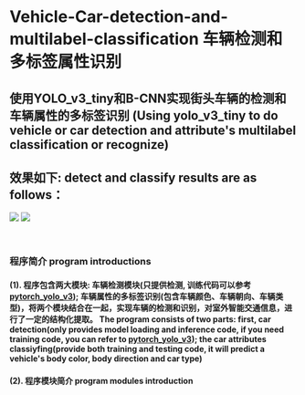 # Vehicle-Car-detection-and-multilabel-classification 车辆检测和多标签属性识别
## 使用YOLO_v3_tiny和B-CNN实现街头车辆的检测和车辆属性的多标签识别 (Using yolo_v3_tiny to do vehicle or car detection and attribute's multilabel classification or recognize)

## 效果如下: detect and classify results are as follows： </br>
![](https://github.com/CaptainEven/Vehicle-Car-detection-and-multilabel-classification/blob/master/test_result/test_5.jpg)
![](https://github.com/CaptainEven/Vehicle-Car-detection-and-multilabel-classification/blob/master/test_result/test_17.jpg)


</br>

### 程序简介 program introductions
#### (1). 程序包含两大模块: 车辆检测模块(只提供检测, 训练代码可以参考[pytorch_yolo_v3](https://github.com/eriklindernoren/PyTorch-YOLOv3#train)); 车辆属性的多标签识别(包含车辆颜色、车辆朝向、车辆类型)，将两个模块结合在一起，实现车辆的检测和识别，对室外智能交通信息，进行了一定的结构化提取。 The program consists of two parts: first, car detection(only provides model loading and inference code, if you need training code, you can refer to [pytorch_yolo_v3](https://github.com/eriklindernoren/PyTorch-YOLOv3#train)); the car attributes classiyfing(provide both training and testing code, it will predict a vehicle's body color, body direction and car type)

#### (2). 程序模块简介 program modules introduction

